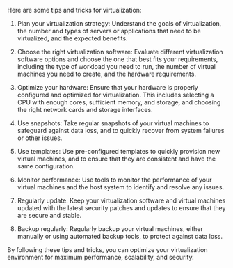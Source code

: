 Here are some tips and tricks for virtualization:

1. Plan your virtualization strategy: Understand the goals of virtualization, the number and types of servers or applications that need to be virtualized, and the expected benefits.

2. Choose the right virtualization software: Evaluate different virtualization software options and choose the one that best fits your requirements, including the type of workload you need to run, the number of virtual machines you need to create, and the hardware requirements.

3. Optimize your hardware: Ensure that your hardware is properly configured and optimized for virtualization. This includes selecting a CPU with enough cores, sufficient memory, and storage, and choosing the right network cards and storage interfaces.

4. Use snapshots: Take regular snapshots of your virtual machines to safeguard against data loss, and to quickly recover from system failures or other issues.

5. Use templates: Use pre-configured templates to quickly provision new virtual machines, and to ensure that they are consistent and have the same configuration.

6. Monitor performance: Use tools to monitor the performance of your virtual machines and the host system to identify and resolve any issues.

7. Regularly update: Keep your virtualization software and virtual machines updated with the latest security patches and updates to ensure that they are secure and stable.

8. Backup regularly: Regularly backup your virtual machines, either manually or using automated backup tools, to protect against data loss.

By following these tips and tricks, you can optimize your virtualization environment for maximum performance, scalability, and security.
